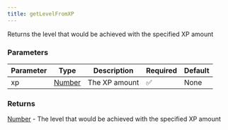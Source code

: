 ```yaml
---
title: getLevelFromXP
---
```


Returns the level that would be achieved with the specified XP amount

### Parameters

| Parameter | Type | Description | Required | Default |
|-----------|------|-------------|----------|---------|
|xp|[Number](https://developer.mozilla.org/en-US/docs/Web/JavaScript/Reference/Global_Objects/Number)|The XP amount|✅|None|


### Returns

[Number](https://developer.mozilla.org/en-US/docs/Web/JavaScript/Reference/Global_Objects/Number) - The level that would be achieved with the specified XP amount